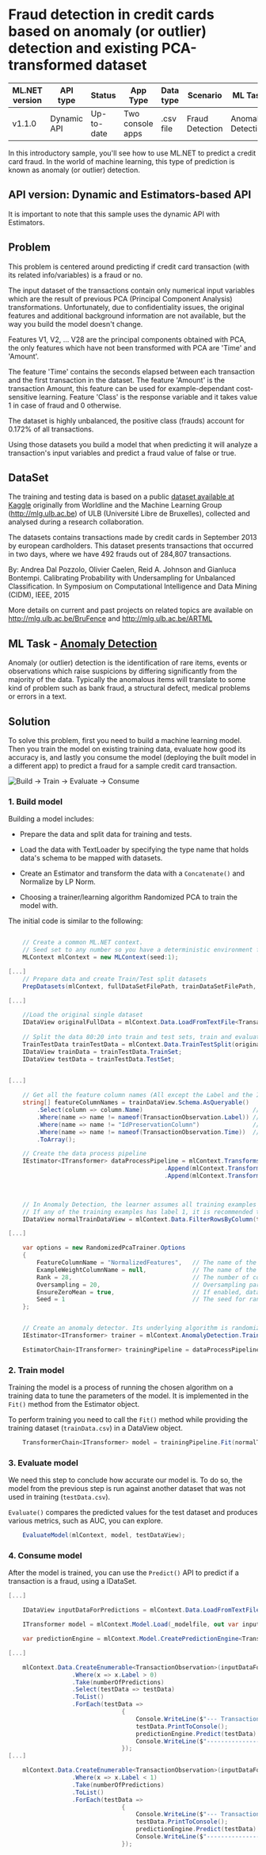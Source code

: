 # Fraud detection in credit cards based on anomaly (or outlier) detection and existing PCA-transformed dataset

| ML.NET version | API type    | Status     | App Type         | Data type | Scenario        | ML Task           | Algorithms     |
|----------------|-------------|------------|------------------|-----------|-----------------|-------------------|----------------|
| v1.1.0         | Dynamic API | Up-to-date | Two console apps | .csv file | Fraud Detection | Anomaly Detection | Randomized PCA |

In this introductory sample, you'll see how to use ML.NET to predict a credit card fraud. In the world of machine learning, this type of prediction is known as anomaly (or outlier) detection.
  

## API version: Dynamic and Estimators-based API

It is important to note that this sample uses the dynamic API with Estimators.
  

## Problem

This problem is centered around predicting if credit card transaction (with its related info/variables) is a fraud or no. 
 
The input dataset of the transactions contain only numerical input variables which are the result of previous PCA (Principal Component Analysis) transformations. Unfortunately, due to confidentiality issues, the original features and additional background information are not available, but the way you build the model doesn't change.  

Features V1, V2, ... V28 are the principal components obtained with PCA, the only features which have not been transformed with PCA are 'Time' and 'Amount'. 

The feature 'Time' contains the seconds elapsed between each transaction and the first transaction in the dataset. The feature 'Amount' is the transaction Amount, this feature can be used for example-dependant cost-sensitive learning. Feature 'Class' is the response variable and it takes value 1 in case of fraud and 0 otherwise.

The dataset is highly unbalanced, the positive class (frauds) account for 0.172% of all transactions.

Using those datasets you build a model that when predicting it will analyze a transaction's input variables and predict a fraud value of false or true.
  

## DataSet

The training and testing data is based on a public [dataset available at Kaggle](https://www.kaggle.com/mlg-ulb/creditcardfraud) originally from Worldline and the Machine Learning Group (http://mlg.ulb.ac.be) of ULB (Université Libre de Bruxelles), collected and analysed during a research collaboration. 

The datasets contains transactions made by credit cards in September 2013 by european cardholders. This dataset presents transactions that occurred in two days, where we have 492 frauds out of 284,807 transactions.

By: Andrea Dal Pozzolo, Olivier Caelen, Reid A. Johnson and Gianluca Bontempi. Calibrating Probability with Undersampling for Unbalanced Classification. In Symposium on Computational Intelligence and Data Mining (CIDM), IEEE, 2015

More details on current and past projects on related topics are available on http://mlg.ulb.ac.be/BruFence and http://mlg.ulb.ac.be/ARTML
  

## ML Task - [Anomaly Detection](https://en.wikipedia.org/wiki/Anomaly_detection)

Anomaly (or outlier) detection is the identification of rare items, events or observations which raise suspicions by differing significantly from the majority of the data. Typically the anomalous items will translate to some kind of problem such as bank fraud, a structural defect, medical problems or errors in a text. 
  

## Solution

To solve this problem, first you need to build a machine learning model. Then you train the model on existing training data, evaluate how good its accuracy is, and lastly you consume the model (deploying the built model in a different app) to predict a fraud for a sample credit card transaction.

![Build -> Train -> Evaluate -> Consume](../shared_content/modelpipeline.png)


### 1. Build model

Building a model includes:

- Prepare the data and split data for training and tests.

- Load the data with TextLoader by specifying the type name that holds data's schema to be mapped with datasets.

- Create an Estimator and transform the data with a `Concatenate()` and Normalize by LP Norm. 

- Choosing a trainer/learning algorithm Randomized PCA to train the model with.


The initial code is similar to the following:

`````csharp

    // Create a common ML.NET context.
    // Seed set to any number so you have a deterministic environment for repeateable results
    MLContext mlContext = new MLContext(seed:1);

[...]
    // Prepare data and create Train/Test split datasets
    PrepDatasets(mlContext, fullDataSetFilePath, trainDataSetFilePath, testDataSetFilePath);

[...]

    //Load the original single dataset
    IDataView originalFullData = mlContext.Data.LoadFromTextFile<TransactionObservation>(fullDataSetFilePath, separatorChar: er: true);
                 
    // Split the data 80:20 into train and test sets, train and evaluate.
    TrainTestData trainTestData = mlContext.Data.TrainTestSplit(originalFullData, testFraction: 0.2, seed: 1);
    IDataView trainData = trainTestData.TrainSet;
    IDataView testData = trainTestData.TestSet;

    
[...]

    // Get all the feature column names (All except the Label and the IdPreservationColumn)
    string[] featureColumnNames = trainDataView.Schema.AsQueryable()
        .Select(column => column.Name)                               // Get alll the column names
        .Where(name => name != nameof(TransactionObservation.Label)) // Do not include the Label column
        .Where(name => name != "IdPreservationColumn")               // Do not include the IdPreservationColumn/StratificationColumn
        .Where(name => name != nameof(TransactionObservation.Time))  // Do not include the Time column. Not needed as feature column
        .ToArray();

    // Create the data process pipeline
    IEstimator<ITransformer> dataProcessPipeline = mlContext.Transforms.Concatenate("Features", featureColumnNames)
                                            .Append(mlContext.Transforms.DropColumns(new string[] { nameof(TransactionObservation.Time) }))
                                            .Append(mlContext.Transforms.NormalizeLpNorm(outputColumnName: "NormalizedFeatures",
                                                                                          inputColumnName: "Features"));


    // In Anomaly Detection, the learner assumes all training examples have label 0, as it only learns from normal examples.
    // If any of the training examples has label 1, it is recommended to use a Filter transform to filter them out before training:
    IDataView normalTrainDataView = mlContext.Data.FilterRowsByColumn(trainDataView, columnName: nameof(TransactionObservation.Label), lowerBound: 0, upperBound: 1);

[...]

    var options = new RandomizedPcaTrainer.Options
    {
        FeatureColumnName = "NormalizedFeatures",   // The name of the feature column. The column data must be a known-sized vector of Single.
        ExampleWeightColumnName = null,             // The name of the example weight column (optional). To use the weight column, the column data must be of type Single.
        Rank = 28,                                  // The number of components in the PCA.
        Oversampling = 20,                          // Oversampling parameter for randomized PCA training.
        EnsureZeroMean = true,                      // If enabled, data is centered to be zero mean.
        Seed = 1                                    // The seed for random number generation.
    };


    // Create an anomaly detector. Its underlying algorithm is randomized PCA.
    IEstimator<ITransformer> trainer = mlContext.AnomalyDetection.Trainers.RandomizedPca(options: options);

    EstimatorChain<ITransformer> trainingPipeline = dataProcessPipeline.Append(trainer);

`````


### 2. Train model

Training the model is a process of running the chosen algorithm on a training data to tune the parameters of the model. It is implemented in the `Fit()` method from the Estimator object.

To perform training you need to call the `Fit()` method while providing the training dataset (`trainData.csv`) in a DataView object.

`````csharp    
    TransformerChain<ITransformer> model = trainingPipeline.Fit(normalTrainDataView);
`````


### 3. Evaluate model

We need this step to conclude how accurate our model is. To do so, the model from the previous step is run against another dataset that was not used in training (`testData.csv`). 

`Evaluate()` compares the predicted values for the test dataset and produces various metrics, such as AUC, you can explore.

`````csharp
    EvaluateModel(mlContext, model, testDataView);
`````


### 4. Consume model
  
After the model is trained, you can use the `Predict()` API to predict if a transaction is a fraud, using a IDataSet.

`````csharp
[...]

    IDataView inputDataForPredictions = mlContext.Data.LoadFromTextFile<TransactionObservation>(_dasetFile, separatorChar: ',', hasHeader: true);

    ITransformer model = mlContext.Model.Load(_modelfile, out var inputSchema);

    var predictionEngine = mlContext.Model.CreatePredictionEngine<TransactionObservation, TransactionFraudPrediction>(model);

[...]

    mlContext.Data.CreateEnumerable<TransactionObservation>(inputDataForPredictions, reuseRowObject: false)
                  .Where(x => x.Label > 0)
                  .Take(numberOfPredictions)
                  .Select(testData => testData)
                  .ToList()
                  .ForEach(testData =>
                                {
                                    Console.WriteLine($"--- Transaction ---");
                                    testData.PrintToConsole();
                                    predictionEngine.Predict(testData).PrintToConsole();
                                    Console.WriteLine($"-------------------");
                                });
[...]

    mlContext.Data.CreateEnumerable<TransactionObservation>(inputDataForPredictions, reuseRowObject: false)
                  .Where(x => x.Label < 1)
                  .Take(numberOfPredictions)
                  .ToList()
                  .ForEach(testData =>
                                {
                                    Console.WriteLine($"--- Transaction ---");
                                    testData.PrintToConsole();
                                    predictionEngine.Predict(testData).PrintToConsole();
                                    Console.WriteLine($"-------------------");
                                });

`````
